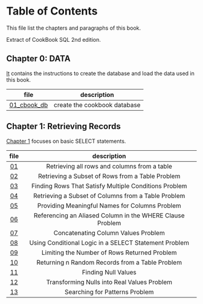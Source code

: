 # Table of Contents

This file list the chapters and paragraphs of this book.

Extract of CookBook SQL 2nd edition.

## Chapter 0: DATA

[It](./00_data) contains the instructions to create the database and load the data used in this book.

|file|description|
|:-:|:----------:|
|[01_cbook_db](./00_data/01_cbook_db.md)|create the cookbook database|

## Chapter 1: Retrieving Records

[Chapter 1](./01_retrieving_records) focuses on basic SELECT statements.

|file|description|
|:---:|:--------:|
|[01](./01_retrieving_records/01_retrieving_all_rows_and_columns_from_a_table)|Retrieving all rows and columns from a table|
|[02](./01_retrieving_records/02_retrieving_a_subset_of_rows_from_a_table)|Retrieving a Subset of Rows from a Table Problem|
|[03](./01_retrieving_records/03_finding_rows_that_satisfy_multiple_conditions)|Finding Rows That Satisfy Multiple Conditions Problem|
|[04](./01_retrieving_records/04_retrieving_a_subset_of_columns_from_a_table)|Retrieving a Subset of Columns from a Table Problem|
|[05](./01_retrieving_records/05_providing_meaningful_names_to_columns)|Providing Meaningful Names for Columns Problem|
|[06](./01_retrieving_records/06_referencing_alias_column_in_where_clause)|Referencing an Aliased Column in the WHERE Clause Problem|
|[07](./01_retrieving_records/07_concatenating_column_values)|Concatenating Column Values Problem|
|[08](./01_retrieving_records/08_using_conditional_logic_select)|Using Conditional Logic in a SELECT Statement Problem|
|[09](./01_retrieving_records/09_limiting_number_of_rows)|Limiting the Number of Rows Returned Problem|
|[10](./01_retrieving_records/10_returning_n_random_records)|Returning n Random Records from a Table Problem|
|[11](./01_retrieving_records/11_finding_null_values)|Finding Null Values|
|[12](./01_retrieving_records/12_transforming_null_values_to_real_values)|Transforming Nulls into Real Values Problem|
|[13](./01_retrieving_records/13_searching_for_patterns)|Searching for Patterns Problem|
